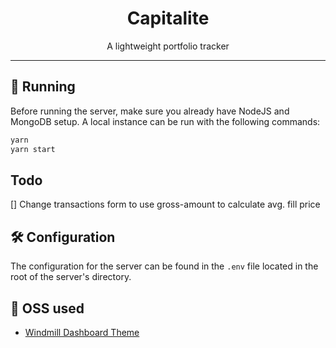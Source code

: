 <div style="text-align: center;">
  <h1>Capitalite</h1>
  A lightweight portfolio tracker
  </div>
<hr />

## 🚀 Running
Before running the server, make sure you already have NodeJS and MongoDB setup. A local instance can be run with the following commands:
```bash
yarn
yarn start
```

## Todo
[] Change transactions form to use gross-amount to calculate avg. fill price

## 🛠 Configuration
The configuration for the server can be found in the ```.env``` file located in the root of the server's directory.

## 🙏 OSS used 
* [Windmill Dashboard Theme](https://github.com/estevanmaito/windmill-dashboard)